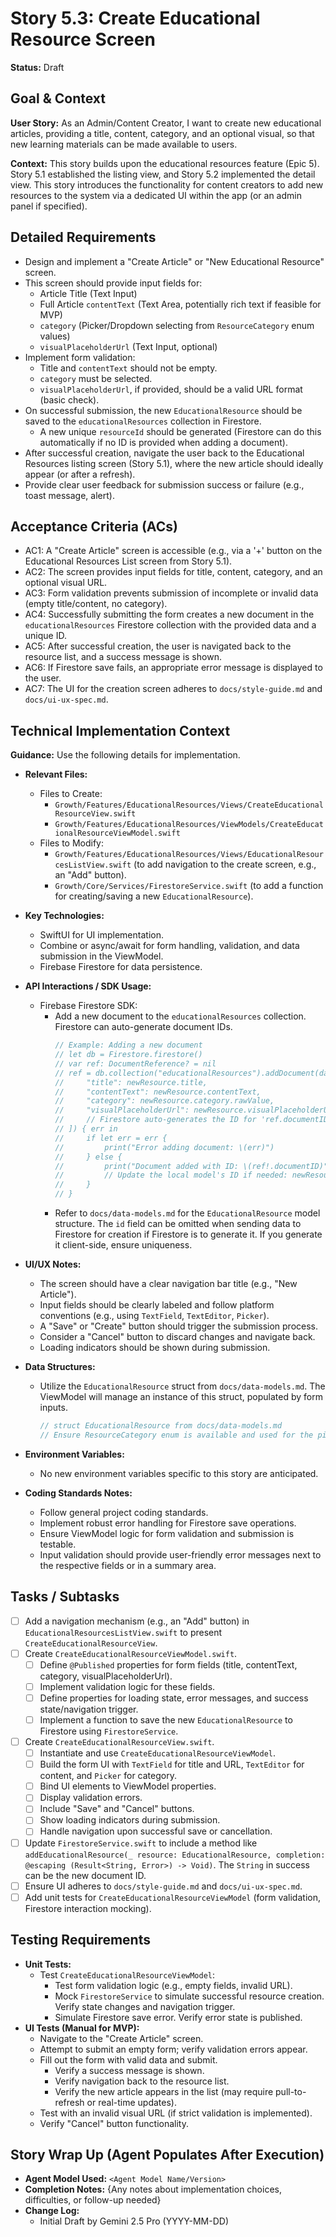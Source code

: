 # Story 5.3: Create Educational Resource Screen

**Status:** Draft

## Goal & Context

**User Story:** As an Admin/Content Creator, I want to create new educational articles, providing a title, content, category, and an optional visual, so that new learning materials can be made available to users.

**Context:** This story builds upon the educational resources feature (Epic 5). Story 5.1 established the listing view, and Story 5.2 implemented the detail view. This story introduces the functionality for content creators to add new resources to the system via a dedicated UI within the app (or an admin panel if specified).

## Detailed Requirements

- Design and implement a "Create Article" or "New Educational Resource" screen.
- This screen should provide input fields for:
    - Article Title (Text Input)
    - Full Article `contentText` (Text Area, potentially rich text if feasible for MVP)
    - `category` (Picker/Dropdown selecting from `ResourceCategory` enum values)
    - `visualPlaceholderUrl` (Text Input, optional)
- Implement form validation:
    - Title and `contentText` should not be empty.
    - `category` must be selected.
    - `visualPlaceholderUrl`, if provided, should be a valid URL format (basic check).
- On successful submission, the new `EducationalResource` should be saved to the `educationalResources` collection in Firestore.
    - A new unique `resourceId` should be generated (Firestore can do this automatically if no ID is provided when adding a document).
- After successful creation, navigate the user back to the Educational Resources listing screen (Story 5.1), where the new article should ideally appear (or after a refresh).
- Provide clear user feedback for submission success or failure (e.g., toast message, alert).

## Acceptance Criteria (ACs)

- AC1: A "Create Article" screen is accessible (e.g., via a '+' button on the Educational Resources List screen from Story 5.1).
- AC2: The screen provides input fields for title, content, category, and an optional visual URL.
- AC3: Form validation prevents submission of incomplete or invalid data (empty title/content, no category).
- AC4: Successfully submitting the form creates a new document in the `educationalResources` Firestore collection with the provided data and a unique ID.
- AC5: After successful creation, the user is navigated back to the resource list, and a success message is shown.
- AC6: If Firestore save fails, an appropriate error message is displayed to the user.
- AC7: The UI for the creation screen adheres to `docs/style-guide.md` and `docs/ui-ux-spec.md`.

## Technical Implementation Context

**Guidance:** Use the following details for implementation.

- **Relevant Files:**
  - Files to Create:
    - `Growth/Features/EducationalResources/Views/CreateEducationalResourceView.swift`
    - `Growth/Features/EducationalResources/ViewModels/CreateEducationalResourceViewModel.swift`
  - Files to Modify:
    - `Growth/Features/EducationalResources/Views/EducationalResourcesListView.swift` (to add navigation to the create screen, e.g., an "Add" button).
    - `Growth/Core/Services/FirestoreService.swift` (to add a function for creating/saving a new `EducationalResource`).

- **Key Technologies:**
  - SwiftUI for UI implementation.
  - Combine or async/await for form handling, validation, and data submission in the ViewModel.
  - Firebase Firestore for data persistence.

- **API Interactions / SDK Usage:**
  - Firebase Firestore SDK:
    - Add a new document to the `educationalResources` collection. Firestore can auto-generate document IDs.
      ```swift
      // Example: Adding a new document
      // let db = Firestore.firestore()
      // var ref: DocumentReference? = nil
      // ref = db.collection("educationalResources").addDocument(data: [
      //     "title": newResource.title,
      //     "contentText": newResource.contentText,
      //     "category": newResource.category.rawValue,
      //     "visualPlaceholderUrl": newResource.visualPlaceholderUrl ?? NSNull()
      //     // Firestore auto-generates the ID for 'ref.documentID'
      // ]) { err in
      //     if let err = err {
      //         print("Error adding document: \(err)")
      //     } else {
      //         print("Document added with ID: \(ref!.documentID)")
      //         // Update the local model's ID if needed: newResource.id = ref!.documentID
      //     }
      // }
      ```
    - Refer to `docs/data-models.md` for the `EducationalResource` model structure. The `id` field can be omitted when sending data to Firestore for creation if Firestore is to generate it. If you generate it client-side, ensure uniqueness.

- **UI/UX Notes:**
  - The screen should have a clear navigation bar title (e.g., "New Article").
  - Input fields should be clearly labeled and follow platform conventions (e.g., using `TextField`, `TextEditor`, `Picker`).
  - A "Save" or "Create" button should trigger the submission process.
  - Consider a "Cancel" button to discard changes and navigate back.
  - Loading indicators should be shown during submission.

- **Data Structures:**
  - Utilize the `EducationalResource` struct from `docs/data-models.md`. The ViewModel will manage an instance of this struct, populated by form inputs.
    ```swift
    // struct EducationalResource from docs/data-models.md
    // Ensure ResourceCategory enum is available and used for the picker.
    ```

- **Environment Variables:**
  - No new environment variables specific to this story are anticipated.

- **Coding Standards Notes:**
  - Follow general project coding standards.
  - Implement robust error handling for Firestore save operations.
  - Ensure ViewModel logic for form validation and submission is testable.
  - Input validation should provide user-friendly error messages next to the respective fields or in a summary area.

## Tasks / Subtasks

- [ ] Add a navigation mechanism (e.g., an "Add" button) in `EducationalResourcesListView.swift` to present `CreateEducationalResourceView`.
- [ ] Create `CreateEducationalResourceViewModel.swift`.
  - [ ] Define `@Published` properties for form fields (title, contentText, category, visualPlaceholderUrl).
  - [ ] Implement validation logic for these fields.
  - [ ] Define properties for loading state, error messages, and success state/navigation trigger.
  - [ ] Implement a function to save the new `EducationalResource` to Firestore using `FirestoreService`.
- [ ] Create `CreateEducationalResourceView.swift`.
  - [ ] Instantiate and use `CreateEducationalResourceViewModel`.
  - [ ] Build the form UI with `TextField` for title and URL, `TextEditor` for content, and `Picker` for category.
  - [ ] Bind UI elements to ViewModel properties.
  - [ ] Display validation errors.
  - [ ] Include "Save" and "Cancel" buttons.
  - [ ] Show loading indicators during submission.
  - [ ] Handle navigation upon successful save or cancellation.
- [ ] Update `FirestoreService.swift` to include a method like `addEducationalResource(_ resource: EducationalResource, completion: @escaping (Result<String, Error>) -> Void)`. The `String` in success can be the new document ID.
- [ ] Ensure UI adheres to `docs/style-guide.md` and `docs/ui-ux-spec.md`.
- [ ] Add unit tests for `CreateEducationalResourceViewModel` (form validation, Firestore interaction mocking).

## Testing Requirements

- **Unit Tests:**
  - Test `CreateEducationalResourceViewModel`:
    - Test form validation logic (e.g., empty fields, invalid URL).
    - Mock `FirestoreService` to simulate successful resource creation. Verify state changes and navigation trigger.
    - Simulate Firestore save error. Verify error state is published.
- **UI Tests (Manual for MVP):**
  - Navigate to the "Create Article" screen.
  - Attempt to submit an empty form; verify validation errors appear.
  - Fill out the form with valid data and submit.
    - Verify a success message is shown.
    - Verify navigation back to the resource list.
    - Verify the new article appears in the list (may require pull-to-refresh or real-time updates).
  - Test with an invalid visual URL (if strict validation is implemented).
  - Verify "Cancel" button functionality.

## Story Wrap Up (Agent Populates After Execution)

- **Agent Model Used:** `<Agent Model Name/Version>`
- **Completion Notes:** {Any notes about implementation choices, difficulties, or follow-up needed}
- **Change Log:**
  - Initial Draft by Gemini 2.5 Pro (YYYY-MM-DD) 
